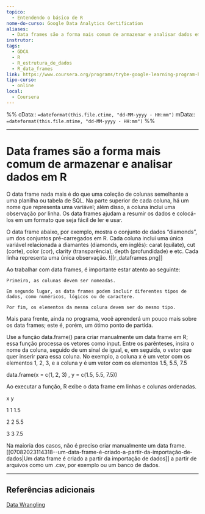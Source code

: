 ```yaml
---
topico:
  - Entendendo o básico de R
nome-do-curso: Google Data Analytics Certification
aliases:
  - Data frames são a forma mais comum de armazenar e analisar dados em R
instrutor: 
tags:
  - GDCA
  - R
  - R_estrutura_de_dados
  - R_data_frames
link: https://www.coursera.org/programs/trybe-google-learning-program-hrevt/professional-certificates/google-data-analytics?collectionId=twDTY
tipo-curso:
  - online
local:
  - Coursera
---
```

%%
cData:: `=dateformat(this.file.ctime, "dd-MM-yyyy - HH:mm")`
mData:: `=dateformat(this.file.mtime, "dd-MM-yyyy - HH:mm")`
%%
____

# Data frames são a forma mais comum de armazenar e analisar dados em R

O data frame nada mais é do que uma coleção de colunas semelhante a uma planilha ou tabela de SQL. Na parte superior de cada coluna, há um nome que representa uma variável; além disso, a coluna inclui uma observação por linha. Os data frames ajudam a resumir os dados e colocá-los em um formato que seja fácil de ler e usar. 

O data frame abaixo, por exemplo, mostra o conjunto de dados “diamonds”, um dos conjuntos pré-carregados em R. Cada coluna inclui uma única variável relacionada a diamantes (diamonds, em inglês): carat (quilate), cut (corte), color (cor), clarity (transparência), depth (profundidade) e etc. Cada linha representa uma única observação.
![[r_dataframes.png]]

Ao trabalhar com data frames, é importante estar atento ao seguinte: 

    Primeiro, as colunas devem ser nomeadas. 

    Em segundo lugar, os data frames podem incluir diferentes tipos de dados, como numéricos, lógicos ou de caractere.

    Por fim, os elementos da mesma coluna devem ser do mesmo tipo.

Mais para frente, ainda no programa, você aprenderá um pouco mais sobre os data frames; este é, porém, um ótimo ponto de partida. 

Use a função data.frame() para criar manualmente um data frame em R; essa função processa os vetores como input. Entre os parênteses, insira o nome da coluna, seguido de um sinal de igual, e, em seguida, o vetor que quer inserir para essa coluna. No exemplo, a coluna x é um vetor com os elementos 1, 2, 3, e a coluna y é um vetor com os elementos 1.5, 5.5, 7.5 

data.frame(x = c(1, 2, 3) , y = c(1.5, 5.5, 7.5))

Ao executar a função, R exibe o data frame em linhas e colunas ordenadas. 

   x y

1  1 1.5

2  2 5.5

3  3 7.5

Na maioria dos casos, não é preciso criar manualmente um data frame. [[07082023114318--um-data-frame-é-criado-a-partir-da-importação-de-dados|Um data frame é criado a partir da importação de dados]] a partir de arquivos como um .csv, por exemplo ou um banco de dados. 

---
## Referências adicionais

[Data Wrangling](http://statseducation.com/Introduction-to-R/modules/getting%20data/data-wrangling/)